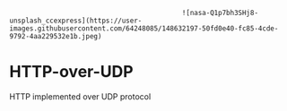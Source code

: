                                                ![nasa-Q1p7bh3SHj8-unsplash_ccexpress](https://user-images.githubusercontent.com/64248085/148632197-50fd0e40-fc85-4cde-9792-4aa229532e1b.jpeg)
# HTTP-over-UDP
HTTP implemented over UDP protocol
